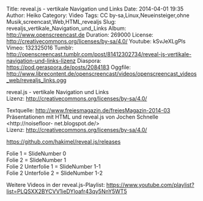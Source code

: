 Title: reveal.js - vertikale Navigation und Links
Date: 2014-04-01 19:35
Author: Heiko
Category: Video
Tags: CC by-sa,Linux,Neueinsteiger,ohne Musik,screencast,Web,HTML,revealjs
Slug: revealjs_vertikale_Navigation_und_Links
Album: http://www.openscreencast.de
Duration: 269000
License: http://creativecommons.org/licenses/by-sa/4.0/
Youtube: kSvJeXLgPls
Vimeo: 132325016
Tumblr: http://openscreencast.tumblr.com/post/81412302734/reveal-js-vertikale-navigation-und-links-lizenz
Diaspora: https://pod.geraspora.de/posts/2084183
Oggfile: http://www.librecontent.de/openscreencast/videos/openscreencast_videos_web/revealjs_links.ogg

reveal.js - vertikale Navigation und Links  
Lizenz: <http://creativecommons.org/licenses/by-sa/4.0/>  
  
Textquelle: <http://www.freiesmagazin.de/freiesMagazin-2014-03>  
Präsentationen mit HTML und reveal.js von Jochen Schnelle <http://noisefloor-
net.blogspot.de/>  
Lizenz: <http://creativecommons.org/licenses/by-sa/4.0/>  
  
<https://github.com/hakimel/reveal.js/releases>  
  
Folie 1 = SlideNumber 0  
Folie 2 = SlideNumber 1  
Folie 2 Unterfolie 1 = SlideNumber 1-1  
Folie 2 Unterfolie 2 = SlideNumber 1-2  
  
Weitere Videos in der reveal.js-Playlist:
<https://www.youtube.com/playlist?list=PLQSXX2BYCVV1ieDYloafr43qy5NnY5WT5>  
  

